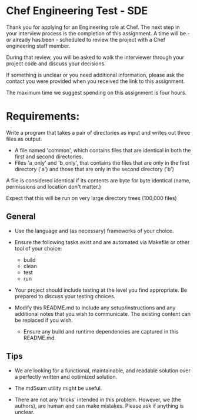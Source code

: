 
# Chef Engineering Test - SDE

Thank you for applying for an Engineering role at Chef.  The next step
in your interview process is the completion of this assignment.  A
time will be - or already has been - scheduled to review the project
with a Chef engineering staff member.

During that review, you will be asked to walk the interviewer through your project
code and discuss your decisions.

If something is unclear or you need additional information, please ask
the contact you were provided when you received the link to this
assignment.

The maximum time we suggest spending on this assignment is four hours.


# Requirements:

Write a program that takes a pair of directories as input and writes
out three files as output.
* A file named 'common', which contains files that are identical in both the
  first and second directories.
* Files 'a\_only' and 'b\_only', that contains the files that are only in
  the first directory ('a') and those that are only in the second
  directory ('b')

A file is considered identical if its contents are byte for byte identical (name,
permissions and location don't matter.)

Expect that this will be run on very large directory trees (100,000
files) 


## General

* Use the language and (as necessary) frameworks of your choice.
* Ensure the following tasks exist and are automated via Makefile or other tool of your choice:
  * build
  * clean
  * test
  * run
* Your project should include testing at the level you find
  appropriate. Be prepared to discuss your testing choices.

* Modify this README.md to include any setup/instructions and any additional
  notes that you wish to communicate. The existing content can be replaced if you wish.
  * Ensure any build and runtime dependencies are captured in this README.md.

## Tips

* We are looking for a functional, maintainable, and readable solution
  over a perfectly written and optimized solution.

* The md5sum utility might be useful.

* There are not any 'tricks' intended in this problem. However, we
  (the authors), are human and can make mistakes. Please ask if
  anything is unclear.
  
